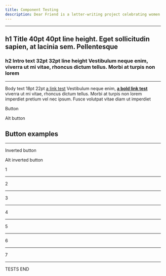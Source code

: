 ```yaml
---
title: Component Testing
description: Dear Friend is a letter-writing project celebrating women who stood up for others, past and present. Officially launching 8th March for International Women's Day 2016.
---
```


<hr class="squiggle">

## h1 Title 40pt 40pt line height. Eget sollicitudin sapien, at lacinia sem. Pellentesque

### h2 Intro text 32pt 32pt line height Vestibulum neque enim, viverra ut mi vitae, rhoncus dictum tellus. Morbi at turpis non lorem

<hr class="squiggle squiggle--2">

Body text 18pt 22pt [a link test](/nowhere) Vestibulum neque enim, [**a bold link test**](/nowhere) viverra ut mi vitae, rhoncus dictum tellus. Morbi at turpis non lorem imperdiet pretium vel nec ipsum. Fusce volutpat vitae diam ut imperdiet

<a class="button">Button</a>

<a class="button button--alt">Alt button</a>

<div class="inverted">
  <h2>Button examples</h2>

  <hr class="squiggle squiggle--2--inverted">

  <a class="button button--inverted">Inverted button</a>

  <a class="button button--inverted-alt">Alt inverted button</a>
</div>

1
<hr class="squiggle">
2
<hr class="squiggle squiggle--2">
3
<hr class="squiggle squiggle--3">
4
<hr class="squiggle squiggle--4">
5
<hr class="squiggle squiggle--5">
6
<hr class="squiggle squiggle--6">
7
<hr class="squiggle squiggle--7">

TESTS END
